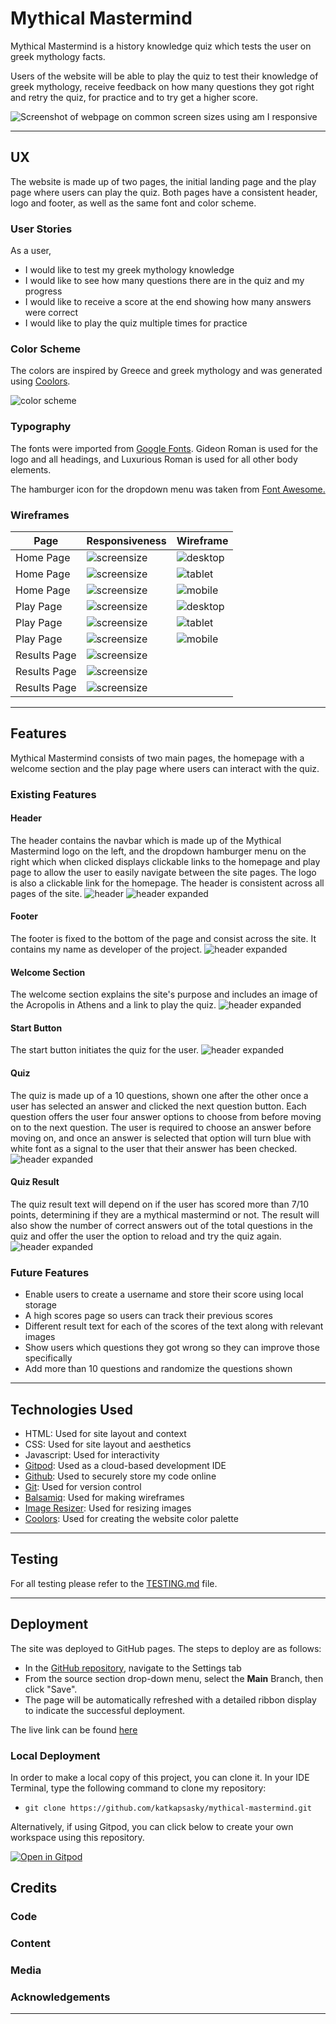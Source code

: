 # Mythical Mastermind

Mythical Mastermind is a history knowledge quiz which tests the user on greek mythology facts. 

Users of the website will be able to play the quiz to test their knowledge of greek mythology, receive feedback on how many questions they got right and retry the quiz, for practice and to try get a higher score.

![Screenshot of webpage on common screen sizes using am I responsive](documentation/responsiveness/amiresponsive.png)

---

## UX

The website is made up of two pages, the initial landing page and the play page where users can play the quiz. Both pages have a consistent header, logo and footer, as well as the same font and color scheme. 

### User Stories

As a user, 
- I would like to test my greek mythology knowledge
- I would like to see how many questions there are in the quiz and my progress
- I would like to receive a score at the end showing how many answers were correct
- I would like to play the quiz multiple times for practice

### Color Scheme

The colors are inspired by Greece and greek mythology and was generated using [Coolors](https://coolors.co).

![color scheme](documentation/colorscheme/coolors-color-scheme.png)

### Typography

The fonts were imported from [Google Fonts](https://fonts.google.com/). Gideon Roman is used for the logo and all headings, and Luxurious Roman is used for all other body elements.

The hamburger icon for the dropdown menu was taken from [Font Awesome.](https://fontawesome.com/icons)

### Wireframes

| Page | Responsiveness | Wireframe |
| --- | --- | --- |
| Home Page | ![screensize](documentation/responsiveness/desktop-homepage.png) | ![desktop](documentation/wireframes/desktop-homepage-wireframe.png) |
| Home Page | ![screensize](documentation/responsiveness/tablet-homepage.png) | ![tablet](documentation/wireframes/tablet-homepage-wireframe.png) |
| Home Page | ![screensize](documentation/responsiveness/mobile-homepage.png) | ![mobile](documentation/wireframes/mobile-homepage-wireframe.png) |
| Play Page | ![screensize](documentation/responsiveness/desktop-quiz-page.png) | ![desktop](documentation/wireframes/desktop-playpage-wireframe.png) |
| Play Page | ![screensize](documentation/responsiveness/tablet-quiz-page.png) | ![tablet](documentation/wireframes/tablet-playpage-wireframe.png) |
| Play Page | ![screensize](documentation/responsiveness/mobile-quiz-page.png) | ![mobile](documentation/wireframes/mobile-playpage-wireframe.png) |
| Results Page | ![screensize](documentation/responsiveness/desktop-result-page.png) | 
| Results Page | ![screensize](documentation/responsiveness/tablet-result-page.png) | 
| Results Page | ![screensize](documentation/responsiveness/mobile-result-page.png) | 

---

## Features

Mythical Mastermind consists of two main pages, the homepage with a welcome section and the play page where users can interact with the quiz.

### Existing Features

#### Header
The header contains the navbar which is made up of the Mythical Mastermind logo on the left, and the dropdown hamburger menu on the right which when clicked displays clickable links to the homepage and play page to allow the user to easily navigate between the site pages. The logo is also a clickable link for the homepage. The header is consistent across all pages of the site.
![header](documentation/features/header.png)
![header expanded](documentation/features/header-nav-bar.png)
#### Footer
The footer is fixed to the bottom of the page and consist across the site. It contains my name as developer of the project.
![header expanded](documentation/features/footer.png)
#### Welcome Section
The welcome section explains the site's purpose and includes an image of the Acropolis in Athens and a link to play the quiz.
![header expanded](documentation/features/welcome-section.png)
#### Start Button
The start button initiates the quiz for the user.
![header expanded](documentation/features/start-btn.png)
#### Quiz 
The quiz is made up of a 10 questions, shown one after the other once a user has selected an answer and clicked the next question button. Each question offers the user four answer options to choose from before moving on to the next question. The user is required to choose an answer before moving on, and once an answer is selected that option will turn blue with white font as a signal to the user that their answer has been checked.
![header expanded](documentation/features/quiz-section.png)
#### Quiz Result
The quiz result text will depend on if the user has scored more than 7/10 points, determining if they are a mythical mastermind or not. The result will also show the number of correct answers out of the total questions in the quiz and offer the user the option to reload and try the quiz again. 
![header expanded](documentation/features/quiz-result.png)

### Future Features 

- Enable users to create a username and store their score using local storage
- A high scores page so users can track their previous scores
- Different result text for each of the scores of the text along with relevant images
- Show users which questions they got wrong so they can improve those specifically
- Add more than 10 questions and randomize the questions shown

---

## Technologies Used

- HTML: Used for site layout and context
- CSS: Used for site layout and aesthetics
- Javascript: Used for interactivity
- [Gitpod](https://gitpod.io): Used as a cloud-based development IDE
- [Github](https://github.com/): Used to securely store my code online
- [Git](https://git-scm.com/): Used for version control
- [Balsamiq](https://balsamiq.com/): Used for making wireframes
- [Image Resizer](https://imageresizer.com/): Used for resizing images
- [Coolors](https://coolors.co/b1740f-ffd07b-fdb833-296eb4-1789fc): Used for creating the website color palette

---

## Testing

For all testing please refer to the [TESTING.md](TESTING.md) file.

---

## Deployment

The site was deployed to GitHub pages. The steps to deploy are as follows: 
  - In the [GitHub repository](https://github.com/katkapsasky/mythical-mastermind), navigate to the Settings tab 
  - From the source section drop-down menu, select the **Main** Branch, then click "Save".
  - The page will be automatically refreshed with a detailed ribbon display to indicate the successful deployment.

The live link can be found [here](https://katkapsasky.github.io/mythical-mastermind/)

### Local Deployment

In order to make a local copy of this project, you can clone it. In your IDE Terminal, type the following command to clone my repository:

- `git clone https://github.com/katkapsasky/mythical-mastermind.git`

Alternatively, if using Gitpod, you can click below to create your own workspace using this repository.

[![Open in Gitpod](https://gitpod.io/button/open-in-gitpod.svg)](https://gitpod.io/#https://github.com/katkapsasky/mythical-mastermind)

## Credits

### Code

### Content

### Media

### Acknowledgements

---